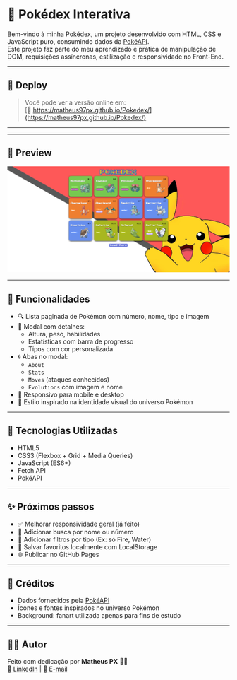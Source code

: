 # 🧿 Pokédex Interativa

Bem-vindo à minha Pokédex, um projeto desenvolvido com HTML, CSS e JavaScript puro, consumindo dados da [PokéAPI](https://pokeapi.co/).  
Este projeto faz parte do meu aprendizado e prática de manipulação de DOM, requisições assíncronas, estilização e responsividade no Front-End.

---
## 🚀 Deploy

> Você pode ver a versão online em:  
[🔗 https://matheus97px.github.io/Pokedex/](https://matheus97px.github.io/Pokedex/)

---


---

## 📸 Preview

![preview](./assets/img/image.png)

---

## 🎯 Funcionalidades

- 🔍 Lista paginada de Pokémon com número, nome, tipo e imagem
- 📑 Modal com detalhes:
  - Altura, peso, habilidades
  - Estatísticas com barra de progresso
  - Tipos com cor personalizada
- 🌀 Abas no modal:
  - `About`
  - `Stats`
  - `Moves` (ataques conhecidos)
  - `Evolutions` com imagem e nome
- 📱 Responsivo para mobile e desktop
- 🎨 Estilo inspirado na identidade visual do universo Pokémon

---

## 🧪 Tecnologias Utilizadas

- HTML5
- CSS3 (Flexbox + Grid + Media Queries)
- JavaScript (ES6+)
- Fetch API
- PokéAPI

---

## ✨ Próximos passos

- ✅ Melhorar responsividade geral (já feito)
- 🔄 Adicionar busca por nome ou número
- 🧪 Adicionar filtros por tipo (Ex: só Fire, Water)
- 💾 Salvar favoritos localmente com LocalStorage
- 🌐 Publicar no GitHub Pages

---
## 📌 Créditos

- Dados fornecidos pela [PokéAPI](https://pokeapi.co/)
- Ícones e fontes inspirados no universo Pokémon
- Background: fanart utilizada apenas para fins de estudo

---
## 👨‍💻 Autor

Feito com dedicação por **Matheus PX** 🧙‍♂️  
[🔗 LinkedIn](https://www.linkedin.com/in/matheuspx97/) | [📧 E-mail](mailto:matheus97p.q@gmail.com)
